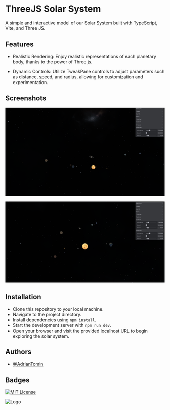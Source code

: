 
# ThreeJS Solar System

A simple and interactive model of our Solar System built with TypeScript, Vite, and Three JS.

## Features

- Realistic Rendering: Enjoy realistic representations of each planetary body, thanks to the power of Three.js.

- Dynamic Controls: Utilize TweakPane controls to adjust parameters such as distance, speed, and radius, allowing for customization and experimentation.


## Screenshots

![App Screenshot](https://github.com/AdrianTomin/ThreeJS-Solar-System/blob/main/public/images/demo-1.png?raw=true)

![App Screenshot](https://github.com/AdrianTomin/ThreeJS-Solar-System/blob/main/public/images/demo-2.png?raw=true)




## Installation

- Clone this repository to your local machine.
- Navigate to the project directory.
- Install dependencies using `npm install`.
- Start the development server with `npm run dev`.
- Open your browser and visit the provided localhost URL to begin exploring the solar system.
## Authors

- [@AdrianTomin](https://www.github.com/AdrianTomin)


## Badges
[![MIT License](https://img.shields.io/badge/License-MIT-green.svg)](https://choosealicense.com/licenses/mit/)


<img src="https://www.svgrepo.com/show/1321/planet.svg" alt="Logo" width="100" height="100">



